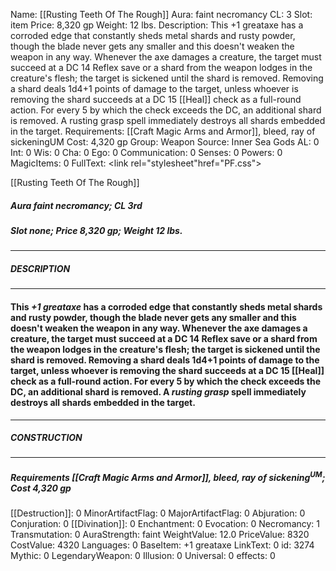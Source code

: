 Name: [[Rusting Teeth Of The Rough]]
Aura: faint necromancy
CL: 3
Slot: item
Price: 8,320 gp
Weight: 12 lbs.
Description: This +1 greataxe has a corroded edge that constantly sheds metal shards and rusty powder, though the blade never gets any smaller and this doesn't weaken the weapon in any way. Whenever the axe damages a creature, the target must succeed at a DC 14 Reflex save or a shard from the weapon lodges in the creature's flesh; the target is sickened until the shard is removed. Removing a shard deals 1d4+1 points of damage to the target, unless whoever is removing the shard succeeds at a DC 15 [[Heal]] check as a full-round action. For every 5 by which the check exceeds the DC, an additional shard is removed. A rusting grasp spell immediately destroys all shards embedded in the target.
Requirements: [[Craft Magic Arms and Armor]], bleed, ray of sickeningUM
Cost: 4,320 gp
Group: Weapon
Source: Inner Sea Gods
AL: 0
Int: 0
Wis: 0
Cha: 0
Ego: 0
Communication: 0
Senses: 0
Powers: 0
MagicItems: 0
FullText: <link rel="stylesheet"href="PF.css"><div class="heading"><p class="alignleft">[[Rusting Teeth Of The Rough]]</p><div style="clear: both;"></div></div><div><h5><b>Aura </b>faint necromancy; <b>CL </b>3rd</h5><h5><b>Slot </b>none; <b>Price </b>8,320 gp; <b>Weight </b>12 lbs.</h5></div><hr/><div><h5><b>DESCRIPTION</b></h5></div><hr/><div><h4><p>This <i>+1 greataxe</i> has a corroded edge that constantly sheds metal shards and rusty powder, though the blade never gets any smaller and this doesn't weaken the weapon in any way. Whenever the axe damages a creature, the target must succeed at a DC 14 Reflex save or a shard from the weapon lodges in the creature's flesh; the target is sickened until the shard is removed. Removing a shard deals 1d4+1 points of damage to the target, unless whoever is removing the shard succeeds at a DC 15 [[Heal]] check as a full-round action. For every 5 by which the check exceeds the DC, an additional shard is removed. A <i>rusting grasp</i> spell immediately destroys all shards embedded in the target.</p></h4></div><hr/><div><h5><b>CONSTRUCTION</b></h5></div><hr/><div><h5><b>Requirements </b>[[Craft Magic Arms and Armor]], <i>bleed</i>, <i>ray of sickening<sup>UM</sup></i>; <b>Cost </b>4,320 gp</h5></div>
[[Destruction]]: 0
MinorArtifactFlag: 0
MajorArtifactFlag: 0
Abjuration: 0
Conjuration: 0
[[Divination]]: 0
Enchantment: 0
Evocation: 0
Necromancy: 1
Transmutation: 0
AuraStrength: faint
WeightValue: 12.0
PriceValue: 8320
CostValue: 4320
Languages: 0
BaseItem: +1 greataxe
LinkText: 0
id: 3274
Mythic: 0
LegendaryWeapon: 0
Illusion: 0
Universal: 0
effects: 0
